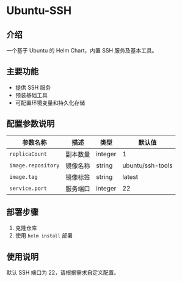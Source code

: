 # Ubuntu-SSH

## 介绍
一个基于 Ubuntu 的 Helm Chart，内置 SSH 服务及基本工具。

## 主要功能
- 提供 SSH 服务
- 预装基础工具
- 可配置环境变量和持久化存储

## 配置参数说明
| 参数名称 | 描述 | 类型 | 默认值 |
|---------|-----|------|--------|
| `replicaCount` | 副本数量 | integer | 1 |
| `image.repository` | 镜像名称 | string | ubuntu/ssh-tools |
| `image.tag` | 镜像标签 | string | latest |
| `service.port` | 服务端口 | integer | 22 |

## 部署步骤
1. 克隆仓库
2. 使用 `helm install` 部署

## 使用说明
默认 SSH 端口为 22，请根据需求自定义配置。
